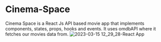 # Cinema-Space
Cinema Space is a React Js API based movie app that implements components, states, props, hooks and events. It uses omdbAPI where it fetches our movies data from.
![2023-03-15 12_29_28-React App](https://user-images.githubusercontent.com/105711066/225269735-10ee3f41-97b0-40ea-a4d2-9a6ca50ea3fa.png)
